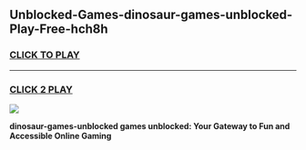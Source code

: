 
## Unblocked-Games-dinosaur-games-unblocked-Play-Free-hch8h
<h3>
<a href="https://premium76.site?title=dinosaur-games-unblocked&ref=09A">CLICK TO PLAY</a></h3>
<hr>

<h3>
<a href="https://premium76.site?title=dinosaur-games-unblocked&ref=09A">CLICK 2 PLAY</a>
  
</h3>

<a href="https://premium76.site?title=dinosaur-games-unblocked&ref=09A"><img src="https://clearcache.store/games.png"></a>


**dinosaur-games-unblocked games unblocked: Your Gateway to Fun and Accessible Online Gaming**

